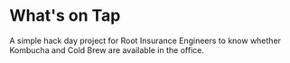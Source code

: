 # What's on Tap

A simple hack day project for Root Insurance Engineers to know whether Kombucha and Cold Brew are available in the office.
